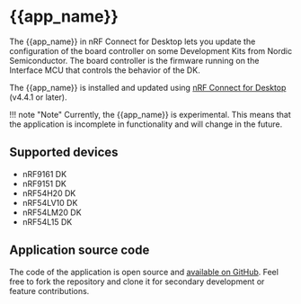 # {{app_name}}

The {{app_name}} in nRF Connect for Desktop lets you update the configuration of the board controller on some Development Kits from Nordic Semiconductor.
The board controller is the firmware running on the Interface MCU that controls the behavior of the DK.

The {{app_name}} is installed and updated using [nRF Connect for Desktop](https://docs.nordicsemi.com/bundle/nrf-connect-desktop/page/index.html) (v4.4.1 or later).

!!! note "Note"
      Currently, the {{app_name}} is experimental. This means that the application is incomplete in functionality and will change in the future.

## Supported devices

- nRF9161 DK
- nRF9151 DK
- nRF54H20 DK
- nRF54LV10 DK
- nRF54LM20 DK
- nRF54L15 DK

## Application source code

The code of the application is open source and [available on GitHub](https://github.com/NordicSemiconductor/pc-nrfconnect-board-configurator).
Feel free to fork the repository and clone it for secondary development or feature contributions.

